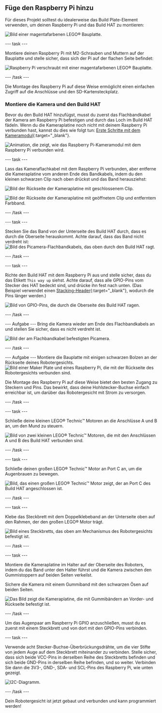## Füge den Raspberry Pi hinzu

Für dieses Projekt solltest du idealerweise das Build Plate-Element verwenden, um deinen Raspberry Pi und das Build HAT zu montieren:

![Bild einer magentafarbenen LEGO® Bauplatte.](images/build_10.png)

--- task ---

Montiere deinen Raspberry Pi mit M2-Schrauben und Muttern auf der Bauplatte und stelle sicher, dass sich der Pi auf der flachen Seite befindet:

 ![Raspberry Pi verschraubt mit einer magentafarbenen LEGO® Bauplatte.](images/build_11.jpg)

--- /task ---

Die Montage des Raspberry Pi auf diese Weise ermöglicht einen einfachen Zugriff auf die Anschlüsse und den SD-Kartensteckplatz.

### Montiere die Kamera und den Build HAT

Bevor du den Build HAT hinzufügst, musst du zuerst das Flachbandkabel der Kamera am Raspberry Pi befestigen und durch das Loch im Build HAT fädeln. Wenn du die Kameraplatine noch nicht mit deinem Raspberry Pi verbunden hast, kannst du dies wie folgt tun: [Erste Schritte mit dem Kameramodul](https://projects.raspberrypi.org/en/projects/getting-started-with-picamera){:target="_blank"}.

![Animation, die zeigt, wie das Raspberry Pi-Kameramodul mit dem Raspberry Pi verbunden wird.](images/connect-camera.gif)

--- task ---

Lass das Kameraflachkabel mit dem Raspberry Pi verbunden, aber entferne die Kameraplatine vom anderen Ende des Bandkabels, indem du den kleinen schwarzen Clip nach oben drückst und das Band herausziehst:

![Bild der Rückseite der Kameraplatine mit geschlossenem Clip.](images/build_12.jpg)

![Bild der Rückseite der Kameraplatine mit geöffnetem Clip und entferntem Farbband.](images/build_13.jpg)

--- /task ---

--- task ---

Stecken Sie das Band von der Unterseite des Build HAT durch, dass es durch die Oberseite herauskommt. Achte darauf, dass das Band nicht verdreht ist: ![Bild des Picamera-Flachbandkabels, das oben durch den Build HAT ragt.](images/build_14.jpg)

--- /task ---

--- task ---

Richte den Build HAT mit dem Raspberry Pi aus und stelle sicher, dass du das Etikett `This way up` siehst. Achte darauf, dass alle GPIO-Pins vom Stecker des HAT bedeckt sind, und drücke ihn fest nach unten. (Das Beispiel verwendet einen [Stacking-Header](https://www.adafruit.com/product/2223){:target="_blank"}, wodurch die Pins länger werden.)

![Bild von GPIO-Pins, die durch die Oberseite des Build HAT ragen.](images/build_15.jpg)

--- /task ---

--- Aufgabe --- Bring die Kamera wieder am Ende des Flachbandkabels an und stellen Sie sicher, dass es nicht verdreht ist.

![Bild der am Flachbandkabel befestigten Picamera.](images/build_16.jpg)

--- /task ---

--- Aufgabe --- Montiere die Bauplatte mit einigen schwarzen Bolzen an der Rückseite deines Robotergesichts. ![Bild einer Maker Plate und eines Raspberry Pi, die mit der Rückseite des Robotergesichts verbunden sind.](images/build_17.jpg)

Die Montage des Raspberry Pi auf diese Weise bietet den besten Zugang zu Steckern und Pins. Das bewirkt, dass deine Hohlstecker-Buchse einfach erreichbar ist, um darüber das Robotergesicht mit Strom zu versorgen.

--- /task ---

--- task ---

Schließe deine kleinen LEGO® Technic™ Motoren an die Anschlüsse A und B an, um den Mund zu steuern.

![Bild von zwei kleinen LEGO® Technic™ Motoren, die mit den Anschlüssen A und B des Build HAT verbunden sind.](images/build_18.jpg)

--- /task ---

--- task ---

Schließe deinen großen LEGO® Technic™ Motor an Port C an, um die Augenbrauen zu bewegen.

![Bild, das einen großen LEGO® Technic™ Motor zeigt, der an Port C des Build HAT angeschlossen ist.](images/build_19.jpg)

--- /task ---

--- task ---

Klebe das Steckbrett mit dem Doppelklebeband an der Unterseite oben auf den Rahmen, der den großen LEGO® Motor trägt.

![Bild eines Steckbretts, das oben am Mechanismus des Robotergesichts befestigt ist.](images/build_20.jpg)

--- /task ---

--- task ---

Montiere die Kameraplatine im Halter auf der Oberseite des Roboters, indem du das Band unter den Halter führst und die Kamera zwischen den Gummistoppern auf beiden Seiten verkeilst.

Sichere die Kamera mit einem Gummiband mit den schwarzen Ösen auf beiden Seiten.

![Das Bild zeigt die Kameraplatine, die mit Gummibändern an Vorder- und Rückseite befestigt ist.](images/build_21.jpg)

--- /task ---

Um das Augenpaar am Raspberry Pi GPIO anzuschließen, musst du es zuerst mit einem Steckbrett und von dort mit den GPIO-Pins verbinden.

--- task ---

Verwende acht Stecker-Buchse-Überbrückungsdrähte, um die vier Stifte von jedem Auge auf dem Steckbrett miteinander zu verbinden. Stelle sicher, dass sich beide VCC-Pins in derselben Reihe des Steckbretts befinden und sich beide GND-Pins in derselben Reihe befinden, und so weiter. Verbinden Sie dann die 3V3-, GND-, SDA- und SCL-Pins des Raspberry Pi, wie unten gezeigt.

![I2C-Diagramm.](images/eye_wiring.png)

--- /task ---

Dein Robotergesicht ist jetzt gebaut und verbunden und kann programmiert werden!





